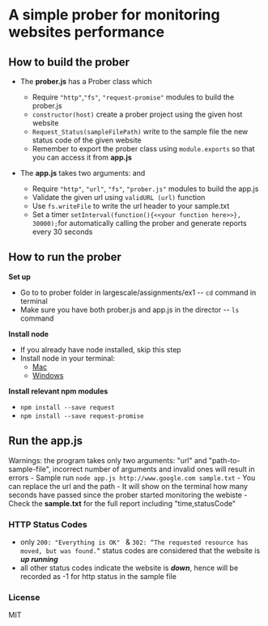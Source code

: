 
# A simple prober for monitoring websites performance

## How to build the prober
- The **prober.js** has a Prober class which
	- Require `"http"`,`"fs"`, `"request-promise"` modules to build the prober.js
  	- `constructor(host)` create a prober project using the given host website
  	- `Request_Status(sampleFilePath)` write to the sample file the new status code of the given website 
  	- Remember to export the prober class using `module.exports` so that you can access it from **app.js**

- The **app.js** takes two arguments: <url> and <path-to-sample-file>
	- Require `"http"`, `"url"`, `"fs"`, `"prober.js"` modules to build the app.js
	- Validate the given url using `validURL (url)` function 
	- Use `fs.writeFile` to write the url header to your sample.txt 
	- Set a timer `setInterval(function(){<<your function here>>}, 30000);`for automatically calling the prober and generate reports every 30 seconds


## How to run the prober
**Set up**
- Go to to prober folder in largescale/assignments/ex1 -- `cd` command in terminal
- Make sure you have both prober.js and app.js in the director  -- `ls` command 

**Install node**
- If you already have node installed, skip this step
- Install node in your terminal:
	- [Mac](https://blog.teamtreehouse.com/install-node-js-npm-mac)
	- [Windows](https://blog.teamtreehouse.com/install-node-js-npm-windows)

**Install relevant npm modules**
- `npm install --save request`
- `npm install --save request-promise`

**Run the app.js**
--------------------
Warnings: the program takes only two arguments: "url" and "path-to-sample-file", incorrect number of arguments and invalid ones will result in errors
	- Sample run `node app.js http://www.google.com sample.txt` 
		- You can replace the url and the path 
	- It will show on the terminal how many seconds have passed since the prober started monitoring the webiste
	- Check the **sample.txt** for the full report including "time,statusCode"



### HTTP Status Codes
- only `200: "Everything is OK" ` & `302: “The requested resource has moved, but was found.”` status codes are considered that the website is ***up running***
- all other status codes indicate the website is ***down***, hence will be recorded as -1 for http status in the sample file



### License
MIT
